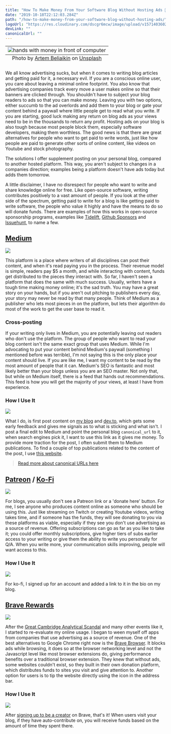 ```yaml
---
title: "How To Make Money From Your Software Blog Without Hosting Ads 💸"
date: "2019-10-18T22:12:03.284Z"
path: "/how-to-make-money-from-your-software-blog-without-hosting-ads/"
logoUrl: "https://res.cloudinary.com/dscgr6mcw/image/upload/v1571403602/ads-post/artem-beliaikin-e--geRd5eCQ-unsplash.jpg"
devLink: ""
canonicalUrl: ""
---
```


<table class="image">
  <caption align="bottom">Photo by <a href="https://unsplash.com/@belart84?utm_source=unsplash&utm_medium=referral&utm_content=creditCopyText">Artem Beliaikin</a> on <a href="https://unsplash.com/s/photos/money?utm_source=unsplash&utm_medium=referral&utm_content=creditCopyText">Unsplash</a></caption>
  <tr><td><img src="https://res.cloudinary.com/dscgr6mcw/image/upload/v1571403602/ads-post/artem-beliaikin-e--geRd5eCQ-unsplash.jpg" alt="hands with money in front of computer"/></td></tr>
</table>

We all know advertising sucks, but when it comes to writing blog articles and getting paid for it, a necessary evil. If you are a conscious online user, you care about leaving a minimal online footprint. You also know that advertising companies track every move a user makes online so that their banners are clicked through. You shouldn't have to subject your blog readers to ads so that you can make money. Leaving you with two options, either succumb to the ad overlords and add them to your blog or gate your content behind a paywall where little people get to read what you write. If you are starting, good luck making any return on blog ads as your views need to be in the thousands to return any profit. Hosting ads on your blog is also tough because most people block them, especially software developers, making them worthless. The good news is that there are great alternatives for people who want to get paid to write words, just like how people are paid to generate other sorts of online content, like videos on Youtube and stock photography.

The solutions I offer supplement posting on your personal blog, compared to another hosted platform. This way, you aren't subject to changes in a companies direction; examples being a platform doesn't have ads today but adds them tomorrow.

A little disclaimer, I have no disrespect for people who want to write and share knowledge online for free. Like open-source software, writing contributes positively to a vast amount of people. If you look at the other side of the spectrum, getting paid to write for a blog is like getting paid to write software, the people who value it highly and have the means to do so will donate funds. There are examples of how this works in open-source sponsorship programs, examples like [Tidelift](https://tidelift.com/), [Github Sponsors](https://github.com/sponsors) and [Issuehunt](https://issuehunt.io/), to name a few.

## [Medium](https://medium.com/)

![](https://res.cloudinary.com/dscgr6mcw/image/upload/v1571407976/ads-post/download_1.png)

This platform is a place where writers of all disciplines can post their content, and when it's read paying you in the process. Their revenue model is simple, readers pay \$5 a month, and while interacting with content, funds get distributed to the pieces they interact with. So far, I haven't seen a platform that does the same with much success. Usually, writers have a tough time making money online; it's the sad truth. You may have a great story on your hands, but if you aren't out pitching to publishers every day, your story may never be read by that many people. Think of Medium as a publisher who lets most pieces in on the platform, but lets their algorithm do most of the work to get the user base to read it.

### Cross-posting

If your writing only lives in Medium, you are potentially leaving out readers who don't use the platform. The group of people who want to read your blog content isn't the same exact group that uses Medium. While I'm advocating to put your content behind Medium's paywall (something I mentioned before was terrible), I'm not saying this is the only place your content should live. If you are like me, I want my content to be read by the most amount of people that it can. Medium's SEO is fantastic and most likely better than your blogs unless you are an SEO master. Not only that, but while on Medium itself, there is a feed that hands out recommendations. This feed is how you will get the majority of your views, at least I have from experience.

### How I Use It

![](https://res.cloudinary.com/dscgr6mcw/image/upload/v1571414450/ads-post/Screenshot_at_Oct_18_12-00-42.png)

What I do, is first post content on [my blog](https://blog.alec.coffee) and [dev.to](https://dev.to), which gets some early feedback and gives me signals as to what is sticking and what isn't. I post a final edit to Medium and point the personal blog `canonical_url` to it, when search engines pick it, I want to use this link as it gives me money. To provide more traction for the post, I often submit them to Medium publications. To find a couple of top publications related to the content of the post, I use [this website](https://toppubs.smedian.com/).

> [Read more about canonical URLs here](https://yoast.com/rel-canonical/)

## [Patreon](https://www.patreon.com/) / [Ko-Fi](https://ko-fi.com)

![](https://res.cloudinary.com/dscgr6mcw/image/upload/v1571408282/ads-post/421651-patreon.jpg)

For blogs, you usually don't see a Patreon link or a 'donate here' button. For me, I see anyone who produces content online as someone who should be using this. Just like streaming on Twitch or creating Youtube videos, writing takes time, and if someone has the funds, they will see donating to you via these platforms as viable, especially if they see you don't use advertising as a source of revenue. Offering subscriptions can go as far as you like to take it; you could offer monthly subscriptions, give higher tiers of subs earlier access to your writing or give them the ability to write you personally for Q/A. When you write more, your communication skills improving, people will want access to this.

### How I Use It

![](https://res.cloudinary.com/dscgr6mcw/image/upload/v1571414648/ads-post/Screenshot_at_Oct_18_12-04-02.png)

For ko-fi, I signed up for an account and added a link to it in the bio on my blog.

## [Brave Rewards](https://brave.com/brave-rewards/)

![](https://res.cloudinary.com/dscgr6mcw/image/upload/v1571408429/ads-post/brave-rewards.png)

After the [Great Cambridge Analytical Scandal](https://www.wired.com/story/cambridge-analytica-facebook-privacy-awakening/) and many other events like it, I started to re-evaluate my online usage. I began to ween myself off apps from companies that use advertising as a source of revenue. One of the best alternatives to Google Chrome right now is the [Brave Browser](https://brave.com/ale477). It blocks ads while browsing, it does so at the browser networking level and not the Javascript level like most browser extensions do, giving performance benefits over a traditional browser extension. They knew that without ads, some websites couldn't exist, so they built in their own donation platform, which distributes funds to sites you visit and give attention to. Another option for users is to tip the website directly using the icon in the address bar.

### How I Use It

![](https://res.cloudinary.com/dscgr6mcw/image/upload/v1571415342/ads-post/Screenshot_at_Oct_18_12-09-51.png)

After [signing up to be a creator](https://creators.brave.com/) on Brave, that's it! When users visit your blog, if they have auto-contribute on, you will receive funds based on the amount of time they spent there.

